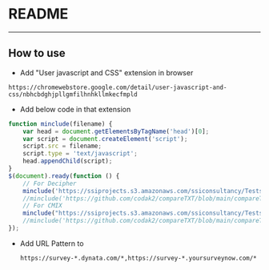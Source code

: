 # README
---

## How to use
- Add "User javascript and CSS" extension in browser
```
https://chromewebstore.google.com/detail/user-javascript-and-css/nbhcbdghjpllgmfilhnhkllmkecfmpld
```
- Add below code in that extension
```javascript
function minclude(filename) {
	var head = document.getElementsByTagName('head')[0];
	var script = document.createElement('script');
	script.src = filename;
	script.type = 'text/javascript';
	head.appendChild(script);
}
$(document).ready(function () {
	// For Decipher
	minclude('https://ssiprojects.s3.amazonaws.com/ssiconsultancy/Tests/JSadi/compareTXT_2a.js');
	//minclude('https://github.com/codak2/compareTXT/blob/main/compareTXT_Decipher.js');
	// For CMIX
	minclude("https://ssiprojects.s3.amazonaws.com/ssiconsultancy/Tests/JSadi/compareTXT_CMIX.js");
	//minclude('https://github.com/codak2/compareTXT/blob/main/compareTXT_CMIX.js');
});

```
- Add URL Pattern to
  ```
  https://survey-*.dynata.com/*,https://survey-*.yoursurveynow.com/*
  ```
